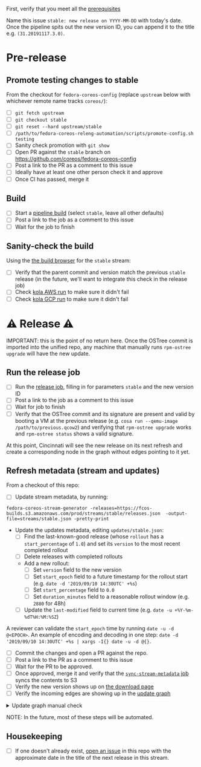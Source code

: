 First, verify that you meet all the [prerequisites](https://github.com/coreos/fedora-coreos-streams/blob/master/release-prereqs.md)

Name this issue `stable: new release on YYYY-MM-DD` with today's date. Once the pipeline spits out the new version ID, you can append it to the title e.g. `(31.20191117.3.0)`.

# Pre-release

## Promote testing changes to stable

From the checkout for `fedora-coreos-config` (replace `upstream` below with
whichever remote name tracks `coreos/`):

- [ ] `git fetch upstream`
- [ ] `git checkout stable`
- [ ] `git reset --hard upstream/stable`
- [ ] `/path/to/fedora-coreos-releng-automation/scripts/promote-config.sh testing`
- [ ] Sanity check promotion with `git show`
- [ ] Open PR against the `stable` branch on https://github.com/coreos/fedora-coreos-config
- [ ] Post a link to the PR as a comment to this issue
- [ ] Ideally have at least one other person check it and approve
- [ ] Once CI has passed, merge it

## Build

- [ ] Start a [pipeline build](https://jenkins-fedora-coreos.apps.ocp.ci.centos.org/job/fedora-coreos/job/fedora-coreos-fedora-coreos-pipeline/build?delay=0sec) (select `stable`, leave all other defaults)
- [ ] Post a link to the job as a comment to this issue
- [ ] Wait for the job to finish

## Sanity-check the build

Using the [the build browser](https://builds.coreos.fedoraproject.org/browser) for the `stable` stream:

- [ ] Verify that the parent commit and version match the previous `stable` release (in the future, we'll want to integrate this check in the release job)
- [ ] Check [kola AWS run](https://jenkins-fedora-coreos.apps.ocp.ci.centos.org/job/fedora-coreos/job/fedora-coreos-fedora-coreos-pipeline-kola-aws) to make sure it didn't fail
- [ ] Check [kola GCP run](https://jenkins-fedora-coreos.apps.ocp.ci.centos.org/job/fedora-coreos/job/fedora-coreos-fedora-coreos-pipeline-kola-gcp) to make sure it didn't fail

# ⚠️ Release ⚠️

IMPORTANT: this is the point of no return here. Once the OSTree commit is
imported into the unified repo, any machine that manually runs `rpm-ostree
upgrade` will have the new update.

## Run the release job

- [ ] Run the [release job](https://jenkins-fedora-coreos.apps.ocp.ci.centos.org/job/fedora-coreos/job/fedora-coreos-fedora-coreos-pipeline-release/build?delay=0sec), filling in for parameters `stable` and the new version ID
- [ ] Post a link to the job as a comment to this issue
- [ ] Wait for job to finish
- [ ] Verify that the OSTree commit and its signature are present and valid by booting a VM at the previous release (e.g. `cosa run --qemu-image /path/to/previous.qcow2`) and verifying that `rpm-ostree upgrade` works and `rpm-ostree status` shows a valid signature.

At this point, Cincinnati will see the new release on its next refresh and create a corresponding node in the graph without edges pointing to it yet.

## Refresh metadata (stream and updates)

From a checkout of this repo:

- [ ] Update stream metadata, by running:


```
fedora-coreos-stream-generator -releases=https://fcos-builds.s3.amazonaws.com/prod/streams/stable/releases.json  -output-file=streams/stable.json -pretty-print
```

- Update the updates metadata, editing `updates/stable.json`:
  - [ ] Find the last-known-good release (whose `rollout` has a `start_percentage` of `1.0`) and set its `version` to the most recent completed rollout
  - [ ] Delete releases with completed rollouts
  - Add a new rollout:
    - [ ] Set `version` field to the new version
    - [ ] Set `start_epoch` field to a future timestamp for the rollout start (e.g. `date -d '2019/09/10 14:30UTC' +%s`)
    - [ ] Set `start_percentage` field to `0.0`
    - [ ] Set `duration_minutes` field to a reasonable rollout window (e.g. `2880` for 48h)
  - [ ] Update the `last-modified` field to current time (e.g. `date -u +%Y-%m-%dT%H:%M:%SZ`)

A reviewer can validate the `start_epoch` time by running `date -u -d @<EPOCH>`. An example of encoding and decoding in one step: `date -d '2019/09/10 14:30UTC' +%s | xargs -I{} date -u -d @{}`. 

- [ ] Commit the changes and open a PR against the repo.
- [ ] Post a link to the PR as a comment to this issue
- [ ] Wait for the PR to be approved.
- [ ] Once approved, merge it and verify that the [`sync-stream-metadata` job](https://jenkins-fedora-coreos.apps.ocp.ci.centos.org/job/sync-stream-metadata/) syncs the contents to S3
- [ ] Verify the new version shows up on [the download page](https://getfedora.org/en/coreos/download/)
- [ ] Verify the incoming edges are showing up in the [update graph](https://builds.coreos.fedoraproject.org/graph?stream=stable)

<details>
  <summary>Update graph manual check</summary>

```
curl -H 'Accept: application/json' 'https://updates.coreos.fedoraproject.org/v1/graph?basearch=x86_64&stream=stable&rollout_wariness=0'
```

</details>

NOTE: In the future, most of these steps will be automated.

## Housekeeping

- [ ] If one doesn't already exist, [open an issue](https://github.com/coreos/fedora-coreos-streams/issues/new?labels=kind/release,jira&template=stable.md) in this repo with the approximate date in the title of the next release in this stream.
